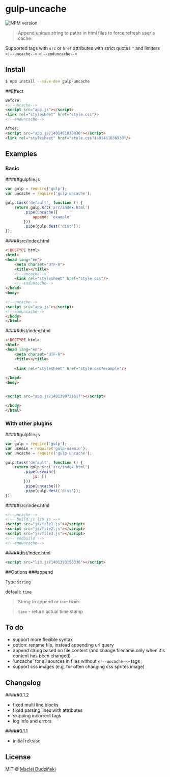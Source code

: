 # gulp-uncache
![NPM version](https://d25lcipzij17d.cloudfront.net/badge.png?id=js&type=3d&v=0.1.3)

> Append unique string to paths in html files to force refresh user's cache

Supported tags with `src` or `href` attributes with strict quotes `"` and limiters `<!--uncache-->` `<!--enduncache-->`

## Install

```bash
$ npm install --save-dev gulp-uncache
```
##Effect
```html
Before:
<!--uncache-->
<script src="app.js"></script>
<link rel="stylesheet" href="style.css"/>
<!--enduncache-->

After:
<script src="app.js?1401461036930"></script>
<link rel="stylesheet" href="style.css?1401461036930"/>
```
## Examples

### Basic
#####gulpfile.js
```javascript
var gulp = require('gulp');
var uncache = require('gulp-uncache');

gulp.task('default', function () {
	return gulp.src('src/index.html')
		.pipe(uncache({
		    append: 'example'
		}))
		.pipe(gulp.dest('dist'));
});
```
#####src/index.html
```html
<!DOCTYPE html>
<html>
<head lang="en">
    <meta charset="UTF-8">
    <title></title>
    <!--uncache-->
    <link rel="stylesheet" href="style.css"/>
    <!--enduncache-->
</head>
<body>

<!--uncache-->
<script src="app.js"></script>
<!--enduncache-->
</body>
</html>
```
#####dist/index.html
```html
<!DOCTYPE html>
<html>
<head lang="en">
    <meta charset="UTF-8">
    <title></title>
    
    <link rel="stylesheet" href="style.css?example"/>
    
</head>
<body>


<script src="app.js?1401390721617"></script>

</body>
</html>
```
### With other plugins
#####gulpfile.js
```javascript
var gulp = require('gulp');
var usemin = require('gulp-usemin');
var uncache = require('gulp-uncache');

gulp.task('default', function () {
    return gulp.src('src/index.html')
        .pipe(usemin({
            js: []
        }))
        .pipe(uncache())
        .pipe(gulp.dest('dist'));
});
```
#####src/index.html
```html
<!--uncache-->
<!-- build:js lib.js -->
<script src="js/file1.js"></script>
<script src="js/file2.js"></script>
<script src="js/file3.js"></script>
<!-- endbuild -->
<!--enduncache-->
```
#####dist/index.html
```html
<script src="lib.js?1401393153336"></script>
```


##Options
###append



Type `String`


default: `time`
> String to append or one from:


> `time` - return actual time stamp

## To do
* support more flexible syntax 
* option: rename file, instead appending url query
* append string based on file content (and change filename only when it's content has been changed)
* 'uncache' for all sources in files without `<!--uncache-->` tags
* support css images (e.g. for often changing css sprites image)

## Changelog

#####0.1.2
- fixed multi line blocks
- fixed parsing lines with attributes
- skipping incorrect tags
- log info and errors

#####0.1.1
- initial release

## License

MIT © [Maciej Dudziński](https://github.com/elmccd)

